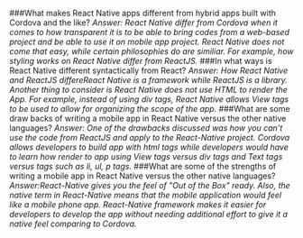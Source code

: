 ###What makes React Native apps different from hybrid apps built with Cordova and the like?
*Answer: React Native differ from Cordova when it comes to how transparent it is to be able to bring codes from a web-based project and be able to use it on mobile app project.  React Native does not come that easy, while certain philosophies do are similiar. For example, how styling works on React Native differ from ReactJS.*
###In what ways is React Native different syntactically from React?
*Answer: How React Native and ReactJS differeReact Native is a framework while ReactJS is a library.  Another thing to consider is React Native does not use HTML to render the App.  For example, instead of using div tags, React Native allows View tags to be used to allow for organizing the scope of the app.*
###What are some draw backs of writing a mobile app in React Native versus the other native languages?
*Answer: One of the drawbacks discussed was how you can't use the code from ReactJS and apply to the React-Native project.  Cordova allows developers to build app with html tags while developers would have to learn how render to app using View tags versus div tags and Text tags versus tags such as li, ul, p tags.*
###What are some of the strengths of writing a mobile app in React Native versus the other native languages?
*Answer:React-Native gives you the feel of "Out of the Box" ready.  Also, the native term in React-Native means that the mobile application would feel like a mobile phone app.  React-Native framework makes it easier for developers to develop the app without needing additional effort to give it a native feel comparing to Cordova.*
